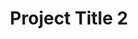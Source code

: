 ---
title: "Project Title 2"
thumbnail: "https://images.unsplash.com/photo-1511715282680-fbf93a50e721?ixlib=rb-4.0.3&ixid=M3wxMjA3fDB8MHxwaG90by1wYWdlfHx8fGVufDB8fHx8fA%3D%3D&auto=format&fit=crop&w=1470&q=80"
full_image: "https://images.unsplash.com/photo-1511715282680-fbf93a50e721?ixlib=rb-4.0.3&ixid=M3wxMjA3fDB8MHxwaG90by1wYWdlfHx8fGVufDB8fHx8fA%3D%3D&auto=format&fit=crop&w=1470&q=80"
video: "https://www.youtube.com/embed/dQw4w9WgXcQ"
description: "Description of project 2"
order: 2
---